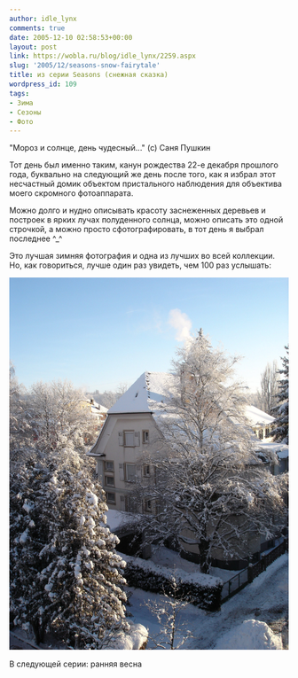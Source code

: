```yaml
---
author: idle_lynx
comments: true
date: 2005-12-10 02:58:53+00:00
layout: post
link: https://wobla.ru/blog/idle_lynx/2259.aspx
slug: '2005/12/seasons-snow-fairytale'
title: из серии Seasons (снежная сказка)
wordpress_id: 109
tags:
- Зима
- Сезоны
- Фото
---
```


"Мороз и солнце, день чудесный..." (с) Саня Пушкин

Тот день был именно таким, канун рождества 22-е декабря прошлого года, буквально на следующий же день после того, как я избрал этот несчастный домик объектом пристального наблюдения для объектива моего скромного фотоаппарата.

Можно долго и нудно описывать красоту заснеженных деревьев и построек в ярких лучах полуденного солнца, можно описать это одной строчкой, а можно просто сфотографировать, в тот день я выбрал последнее ^_^

Это лучшая зимняя фотография и одна из лучших во всей коллекции. Но, как говориться, лучше один раз увидеть, чем 100 раз услышать:

![Seasons - Winter](images/2005/12/HOUSE-004.JPG)

В следующей серии: ранняя весна
